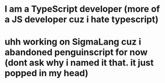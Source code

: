 # I am a TypeScript developer (more of a JS developer cuz i hate typescript)
# uhh working on SigmaLang cuz i abandoned penguinscript for now (dont ask why i named it that. it just popped in my head)

<!--
**lego7set/lego7set** is a ✨ _special_ ✨ repository because its `README.md` (this file) appears on your GitHub profile.

Here are some ideas to get you started:

- 🔭 I’m currently working on ...
- 🌱 I’m currently learning ...
- 👯 I’m looking to collaborate on ...
- 🤔 I’m looking for help with ...
- 💬 Ask me about ...
- 📫 How to reach me: ...
- 😄 Pronouns: ...
- ⚡ Fun fact: ...
-->
